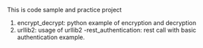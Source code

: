 This is code sample and practice project

1) encrypt_decrypt:  python example of encryption and decryption
2) urllib2: usage of urllib2
	-rest_authentication: rest call with basic authentication example.
